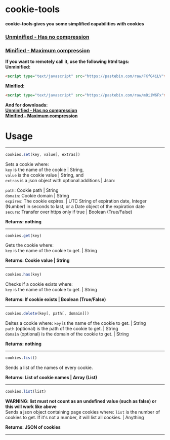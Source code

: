 cookie-tools
============
#### cookie-tools gives you some simplified capabilities with cookies  
### [Unminified - Has no compression](https://pastebin.com/raw/FKfG4iLV)  
### [Minified - Maximum compression](https://pastebin.com/raw/m8iiW6Fx)  
  
**If you want to remotely call it, use the following html tags:**  
**Unminified:**  
```html
<script type="text/javascript" src="https://pastebin.com/raw/FKfG4iLV"></script>
```  
**Minified:**  
```html
<script type="text/javascript" src="https://pastebin.com/raw/m8iiW6Fx"></script>
```  
  
**And for downloads:**  
[**Unminified - Has no compression**](https://pastebin.com/dl/FKfG4iLV)  
[**Minified - Maximum compression**](https://pastebin.com/dl/m8iiW6Fx)  
  
Usage
=====  
----------------------------------------------  
```js
cookies.set(key, value[, extras])
```  
Sets a cookie where:  
`key` is the name of the cookie | String,  
`value` is the cookie value | String, and  
`extras` is a json object with optional additions | Json:  
  
`path`: Cookie path | String  
`domain`: Cookie domain | String  
`expires`: The cookie expires. | UTC String of expiration date, Integer (Number) in seconds to last, or a Date object of the expiration date  
`secure`: Transfer over https only if true | Boolean (True/False)
  
**Returns: nothing**  
  
----------------------------------------------  
```js
cookies.get(key)
```  
Gets the cookie where:  
`key` is the name of the cookie to get. | String  
  
**Returns: Cookie value | String**  
  
----------------------------------------------  
```js
cookies.has(key)
```  
Checks if a cookie exists where:  
`key` is the name of the cookie to get. | String  
  
**Returns: If cookie exists | Boolean (True/False)**  
  
----------------------------------------------  
```js
cookies.delete(key[, path[, domain]])
```  
Deltes a cookie where:
`key` is the name of the cookie to get. | String  
`path` (optional) is the path of the cookie to get. | String  
`domain` (optional) is the domain of the cookie to get. | String  
  
**Returns: nothing**  
  
----------------------------------------------  
```js
cookies.list()
```  
Sends a list of the names of every cookie.

**Returns: List of cookie names | Array (List)**  
  
----------------------------------------------  
```js
cookies.list(list)
```  
**WARNING: list must not count as an undefined value (such as false) or this will work like above**  
Sends a json object containing page cookies where:
`list` is the number of cookies to get. If it's not a number, it will list all cookies. | Anything  

**Returns: JSON of cookies**
  
----------------------------------------------  
